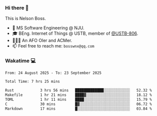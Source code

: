 ### Hi there 👋

<!--
**bosswnx/bosswnx** is a ✨ _special_ ✨ repository because its `README.md` (this file) appears on your GitHub profile.

Here are some ideas to get you started:

- 🔭 I’m currently working on ...
- 🌱 I’m currently learning ...
- 👯 I’m looking to collaborate on ...
- 🤔 I’m looking for help with ...
- 💬 Ask me about ...
- 📫 How to reach me: ...
- 😄 Pronouns: ...
- ⚡ Fun fact: ...
-->

This is Nelson Boss.

- 🏫 MS Software Engineering @ NJU.
- 🎓 BEng. Internet of Things @ USTB, member of [@USTB-806](https://ustb-806.github.io/).
- 🧑🏻‍💻 An AFO OIer and ACMer.
- 📫 Feel free to reach me: `bosswnx@qq.com`

### Wakatime 💻

<!--START_SECTION:waka-->

```txt
From: 24 August 2025 - To: 23 September 2025

Total Time: 7 hrs 25 mins

Rust            3 hrs 56 mins   █████████████░░░░░░░░░░░░   52.32 %
Makefile        1 hr 21 mins    ████▓░░░░░░░░░░░░░░░░░░░░   18.12 %
TOML            1 hr 11 mins    ████░░░░░░░░░░░░░░░░░░░░░   15.79 %
C               30 mins         █▓░░░░░░░░░░░░░░░░░░░░░░░   06.72 %
Markdown        17 mins         █░░░░░░░░░░░░░░░░░░░░░░░░   03.84 %
```

<!--END_SECTION:waka-->

